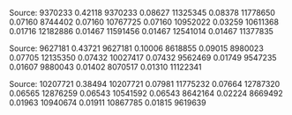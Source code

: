 Source: 9370233
0.42118 9370233
0.08627 11325345
0.08378 11778650
0.07160 8744402
0.07160 10767725
0.07160 10952022
0.03259 10611368
0.01716 12182886
0.01467 11591456
0.01467 12541014
0.01467 11377835

Source: 9627181
0.43721 9627181
0.10006 8618855
0.09015 8980023
0.07705 12135350
0.07432 10027417
0.07432 9562469
0.01749 9547235
0.01607 9880043
0.01402 8070517
0.01310 11122341

Source: 10207721
0.38494 10207721
0.07981 11775232
0.07664 12787320
0.06565 12876259
0.06543 10541592
0.06543 8642164
0.02224 8669492
0.01963 10940674
0.01911 10867785
0.01815 9619639

